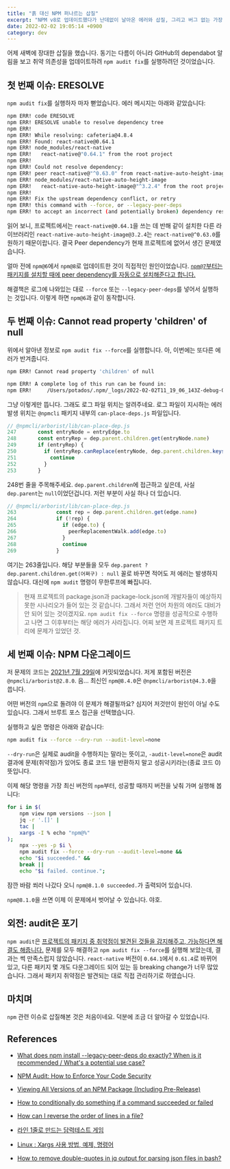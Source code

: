 ```yaml
---
title: "흙 대신 NPM 퍼나르는 삽질"
excerpt: "NPM v8로 업데이트했다가 난데없이 날아온 에러와 삽질, 그리고 버그 없는 가장 최신 NPM 버전 구하기."
date: 2022-02-02 19:05:14 +0900
category: dev
---
```


어제 새벽에 장대한 삽질을 했습니다. 동기는 다름이 아니라 GitHub의 dependabot 알림을 보고 취약 의존성을 업데이트하려 `npm audit fix`를 실행하려던 것이었습니다.

## 첫 번째 이슈: ERESOLVE

`npm audit fix`를 실행하자 마자 뻗었습니다. 에러 메시지는 아래와 같았습니다:

```bash
npm ERR! code ERESOLVE
npm ERR! ERESOLVE unable to resolve dependency tree
npm ERR!
npm ERR! While resolving: cafeteria@4.8.4
npm ERR! Found: react-native@0.64.1
npm ERR! node_modules/react-native
npm ERR!   react-native@"0.64.1" from the root project
npm ERR!
npm ERR! Could not resolve dependency:
npm ERR! peer react-native@"^0.63.0" from react-native-auto-height-image@3.2.4
npm ERR! node_modules/react-native-auto-height-image
npm ERR!   react-native-auto-height-image@"^3.2.4" from the root project
npm ERR!
npm ERR! Fix the upstream dependency conflict, or retry
npm ERR! this command with --force, or --legacy-peer-deps
npm ERR! to accept an incorrect (and potentially broken) dependency resolution.
```

읽어 보니, 프로젝트에서는 `react-native@0.64.1`을 쓰는 데 반해 같이 설치한 다른 라이브러리인 `react-native-auto-height-image@3.2.4`는 `react-native@^0.63.0`를 원하기 때문이랍니다. 결국 Peer dependency가 현재 프로젝트에 없어서 생긴 문제였습니다.

얼마 전에 `npm@6`에서 `npm@8`로 업데이트한 것이 직접적인 원인이었습니다. [`npm@7`부터는 패키지를 설치할 때에 peer dependency를 자동으로 설치해준다고 합니다.](https://stackoverflow.com/questions/66239691/what-does-npm-install-legacy-peer-deps-do-exactly-when-is-it-recommended-wh)

해결책은 로그에 나와있는 대로 `--force` 또는 `--legacy-peer-deps`를 넣어서 실행하는 것입니다. 이렇게 하면 `npm@6`과 같이 동작합니다.

## 두 번째 이슈: Cannot read property 'children' of null

위에서 알아낸 정보로 `npm audit fix --force`를 실행합니다. 아, 이번에는 또다른 에러가 반겨줍니다.

```bash
npm ERR! Cannot read property 'children' of null

npm ERR! A complete log of this run can be found in:
npm ERR!     /Users/potados/.npm/_logs/2022-02-02T11_19_06_143Z-debug-0.log
```

그냥 이렇게만 뜹니다. 그래도 로그 파일 위치는 알려주네요. 로그 파일이 지시하는 에러 발생 위치는 `@npmcli` 패키지 내부의 `can-place-deps.js` 파일입니다.

```javascript
// @npmcli/arborist/lib/can-place-dep.js
247       const entryNode = entryEdge.to
248       const entryRep = dep.parent.children.get(entryNode.name)
249       if (entryRep) {
250         if (entryRep.canReplace(entryNode, dep.parent.children.keys())) {
251           continue
252         }
253       }
```

248번 줄을 주목해주세요. `dep.parent.children`에 접근하고 싶은데, 사실 `dep.parent`는 `null`이었던겁니다. 저런 부분이 사실 하나 더 있습니다.

```javascript
// @npmcli/arborist/lib/can-place-dep.js
263             const rep = dep.parent.children.get(edge.name)
264             if (!rep) {
265               if (edge.to) {
266                 peerReplacementWalk.add(edge.to)
267               }
268               continue
269             }
```

여기는 263줄입니다. 해당 부분들을 모두 `dep.parent ? dep.parent.children.get(어쩌구) : null` 꼴로 바꾸면 적어도 저 에러는 발생하지 않습니다. 대신에 `npm audit` 명령이 무한루프에 빠집니다.

> 현재 프로젝트의 package.json과 package-lock.json에 개발자들이 예상하지 못한 시나리오가 들어 있는 것 같습니다. 그래서 저런 언어 차원의 에러도 대비가 안 되어 있는 것이겠지요. `npm audit fix --force` 명령을 성공적으로 수행하고 나면 그 이후부터는 해당 에러가 사라집니다. 어찌 보면 제 프로젝트 패키지 트리에 문제가 있었던 것.

## 세 번째 이슈: NPM 다운그레이드

저 문제의 코드는 [2021년 7월 29일](https://github.com/npm/cli/commit/97cb5ec312e151527ba2aab77ed0307917e1d845)에 커밋되었습니다. 저게 포함된 버전은 `@npmcli/arborist@2.8.0`. 음... 최신인 `npm@8.4.0`은 `@npmcli/arborist@4.3.0`을 씁니다.

어떤 버전의 `npm`으로 돌려야 이 문제가 해결될까요? 심지어 저것만이 원인이 아닐 수도 있습니다. 그래서 브루트 포스 접근을 선택했습니다.

실행하고 싶은 명령은 아래와 같습니다:

```bash
npm audit fix --force --dry-run --audit-level=none
```

`--dry-run`은 실제로 audit을 수행하지는 말라는 뜻이고, `-audit-level=none`은 audit 결과에 문제(취약점)가 있어도 종료 코드 1을 반환하지 말고 성공시키라는(종료 코드 0) 뜻입니다.

이제 해당 명령을 가장 최신 버전의 `npm`부터, 성공할 때까지 버전을 낮춰 가며 실행해 봅니다:

```bash
for i in $(
    npm view npm versions --json |
    jq -r '.[]' |
    tac |
    xargs -I % echo "npm@%"
);
    npx --yes -p $i \
    npm audit fix --force --dry-run --audit-level=none &&
    echo "$i succeeded." &&
    break ||
    echo "$i failed. continue.";
```

잠깐 바람 쐬러 나갔다 오니 `npm@8.1.0 succeeded.`가 출력되어 있습니다.

`npm@8.1.0`을 쓰면 이제 이 문제에서 벗어날 수 있습니다. 야호.

## 외전: audit은 포기

`npm audit`은 [프로젝트의 패키지 중 취약점이 발견된 것들을 감지해주고, 가능하다면 해결도 해줍니다.](https://www.whitesourcesoftware.com/free-developer-tools/blog/npm-audit/) 문제를 모두 해결하고 `npm audit fix --force`를 실행해 보았는데, 결과는 썩 만족스럽지 않았습니다. `react-native` 버전이 `0.64.1`에서 `0.61.4`로 바뀌어 있고, 다른 패키지 몇 개도 다운그레이드 되어 있는 등 breaking change가 너무 많았습니다. 그래서 패키지 취약점은 발견되는 대로 직접 관리하기로 하였습니다.

## 마치며

`npm` 관련 이슈로 삽질해본 것은 처음이네요. 덕분에 조금 더 알아갈 수 있었습니다.

## References

- [What does npm install --legacy-peer-deps do exactly? When is it recommended / What's a potential use case?](https://stackoverflow.com/questions/66239691/what-does-npm-install-legacy-peer-deps-do-exactly-when-is-it-recommended-wh)

- [NPM Audit: How to Enforce Your Code Security](https://www.whitesourcesoftware.com/free-developer-tools/blog/npm-audit/)

- [Viewing All Versions of an NPM Package (Including Pre-Release)](https://willi.am/blog/2015/07/17/viewing-all-versions-of-an-npm-package-including-pre-release/)

- [How to conditionally do something if a command succeeded or failed](https://unix.stackexchange.com/questions/22726/how-to-conditionally-do-something-if-a-command-succeeded-or-failed)

- [How can I reverse the order of lines in a file?](https://stackoverflow.com/questions/742466/how-can-i-reverse-the-order-of-lines-in-a-file)

- [라인 1줄로 만드는 담력테스트 게임](http://www.todayhumor.co.kr/board/view.php?table=humorbest&no=835182&s_no=835182&page=1)

- [Linux : Xargs 사용 방법, 예제, 명령어](https://jjeongil.tistory.com/1574)

- [How to remove double-quotes in jq output for parsing json files in bash?](https://stackoverflow.com/questions/44656515/how-to-remove-double-quotes-in-jq-output-for-parsing-json-files-in-bash)

